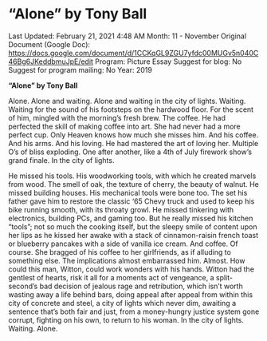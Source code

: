 # “Alone” by Tony Ball

Last Updated: February 21, 2021 4:48 AM
Month: 11 - November
Original Document (Google Doc): https://docs.google.com/document/d/1CCKqGL9ZGU7yfdc00MUGv5n040C46Bg6JKeddbmuJpE/edit
Program: Picture Essay
Suggest for blog: No
Suggest for program mailing: No
Year: 2019

**“Alone” by Tony Ball**

Alone. Alone and waiting. Alone and waiting in the city of lights. Waiting. Waiting for the sound of his footsteps on the hardwood floor. For the scent of him, mingled with the morning’s fresh brew. The coffee. He had perfected the skill of making coffee into art. She had never had a more perfect cup. Only Heaven knows how much she misses him. And his coffee. And his arms. And his loving. He had mastered the art of loving her. Multiple O’s of bliss exploding. One after another, like a 4th of July firework show’s grand finale. In the city of lights.

He missed his tools. His woodworking tools, with which he created marvels from wood. The smell of oak, the texture of cherry, the beauty of walnut. He missed building houses. His mechanical tools were bone too. The set his father gave him to restore the classic ‘65 Chevy truck and used to keep his bike running smooth, with its throaty growl. He missed tinkering with electronics, building PCs, and gaming too. But he really missed his kitchen “tools”; not so much the cooking itself, but the sleepy smile of content upon her lips as he kissed her awake with a stack of cinnamon-raisin french toast or blueberry pancakes with a side of vanilla ice cream. And coffee. Of course. She bragged of his coffee to her girlfriends, as if alluding to something else. The implications almost embarrassed him. Almost. How could this man, Witton, could work wonders with his hands. Witton had the gentlest of hearts, risk it all for a moments act of vengeance, a split-second’s bad decision of jealous rage and retribution, which isn’t worth wasting away a life behind bars, doing appeal after appeal from within this city of concrete and steel, a city of lights which never dim, awaiting a sentence that’s both fair and just, from a money-hungry justice system gone corrupt, fighting on his own, to return to his woman. In the city of lights. Waiting. Alone.